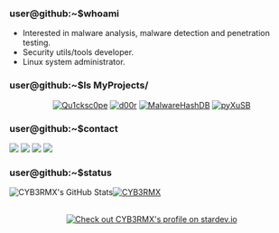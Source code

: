 ### user@github:~$whoami
- Interested in malware analysis, malware detection and penetration testing.
- Security utils/tools developer.
- Linux system administrator.

### user@github:~$ls MyProjects/
<p align="center">
  <a href="https://github.com/CYB3RMX/Qu1cksc0pe"><img title="Qu1cksc0pe" src="https://github-readme-stats-sigma-five.vercel.app/api/pin/?username=CYB3RMX&repo=Qu1cksc0pe&theme=highcontrast"></a>
  <a href="https://github.com/CYB3RMX/d00r"><img title="d00r" src="https://github-readme-stats-sigma-five.vercel.app/api/pin/?username=CYB3RMX&repo=d00r&theme=highcontrast"></a>
  <a href="https://github.com/CYB3RMX/MalwareHashDB"><img title="MalwareHashDB" src="https://github-readme-stats-sigma-five.vercel.app/api/pin/?username=CYB3RMX&repo=MalwareHashDB&theme=highcontrast"></a>
  <a href="https://github.com/CYB3RMX/pyXuSB"><img title="pyXuSB" src="https://github-readme-stats-sigma-five.vercel.app/api/pin/?username=CYB3RMX&repo=pyXuSB&theme=highcontrast"></a>
</p>

### user@github:~$contact
<a href = "https://www.linkedin.com/in/mehmetalikerimoglu/"><img src="https://img.icons8.com/fluent/48/000000/linkedin.png"/></a>
<a href = "https://twitter.com/sysk1ll3r"><img src="https://img.icons8.com/fluent/48/000000/twitter.png"/></a>
<a href = "mailto:cyb3rmx0@gmail.com"><img src="https://img.icons8.com/fluent/48/000000/gmail.png"/></a>
<a href = "https://bazaar.abuse.ch/user/1319683430674825216/"><img src="https://bazaar.abuse.ch/images/malwarebazaar_logo.png"/></a>

### user@github:~$status
<img src="https://github-readme-stats-sigma-five.vercel.app/api?username=CYB3RMX&show_icons=true&count_private=true&theme=react&hide_border=true&bg_color=0D1117" alt="CYB3RMX's GitHub Stats" /><a href="https://github.com/CYB3RMX"><img title="CYB3RMX" src="https://github-readme-stats-sigma-five.vercel.app/api/top-langs/?username=CYB3RMX&langs_count=8&count_private=true&layout=compact&theme=react&hide_border=true&bg_color=0D1117"></a>
<p align="center">
  <br><a href="https://stardev.io/developers/CYB3RMX"><img alt="Check out CYB3RMX's profile on stardev.io" src="https://stardev.io/developers/CYB3RMX/badge/languages/global.svg" /></a>
</p>
